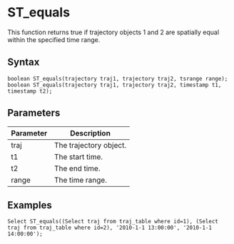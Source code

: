 # ST\_equals

This function returns true if trajectory objects 1 and 2 are spatially equal within the specified time range.

## Syntax

```
boolean ST_equals(trajectory traj1, trajectory traj2, tsrange range);
boolean ST_equals(trajectory traj1, trajectory traj2, timestamp t1, timestamp t2);
```

## Parameters

|Parameter|Description|
|---------|-----------|
|traj|The trajectory object.|
|t1|The start time.|
|t2|The end time.|
|range|The time range.|

## Examples

```
Select ST_equals((Select traj from traj_table where id=1), (Select traj from traj_table where id=2), '2010-1-1 13:00:00', '2010-1-1 14:00:00');
```

